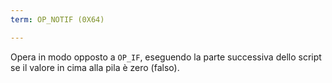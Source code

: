 ```yaml
---
term: OP_NOTIF (0X64)

---
```

Opera in modo opposto a `OP_IF`, eseguendo la parte successiva dello script se il valore in cima alla pila è zero (falso).